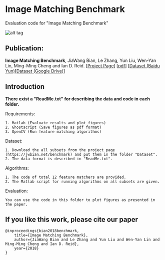 # Image Matching Benchmark
Evaluation code for "Image Matching Benchmark"

![alt tag](https://jwbian.net/wp-content/uploads/2017/09/Pipeline.png)

## Publication:

**Image Matching Benchmark**, JiaWang Bian, Le Zhang, Yun Liu, Wen-Yan Lin, Ming-Ming Cheng and Ian D. Reid.
[[Project Page](http://jwbian.net/benchmark)] [[pdf](https://arxiv.org/abs/1709.03917)] [[Dataset (Baidu Yun)](http://pan.baidu.com/s/1c22HIFI)[[Dataset (Google Drive)](https://drive.google.com/open?id=0BzSIuFwe7BkTemlNVjZYclFWOFk)]


## Introduction

**There exist a "ReadMe.txt" for describing the data and code in each folder.**

Requirements:

	1. Matlab (Evaluate results and plot figures)
	2. Ghostscript (Save figures as pdf format)
	3. OpenCV (Run feature matching algorithms)
 
Dataset:
	
	1. Download the all subsets from the project page (https://jwbian.net/benchmark) and put them in the folder "Dataset".
	2. The data format is described in "ReadMe.txt".
    
Algorithms:
	
	1. The code of total 12 feature matchers are provided.
	2. The Matlab script for running algorithms on all subsets are given.
    
Evaluation:
	
	You can use the code in this folder to plot figures as presented in the paper.
    

## If you like this work, please cite our paper
	@inproceedings{bian2018benchmark,
 	    title={Image Matching Benchmark},
	    author={JiaWang Bian and Le Zhang and Yun Liu and Wen-Yan Lin and Ming-Ming Cheng and Ian D. Reid},
	    year={2018}
	}



